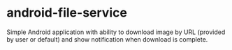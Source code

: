 # android-file-service

Simple Android application with ability to download image by URL (provided by user or default) and show notification when download is complete.
